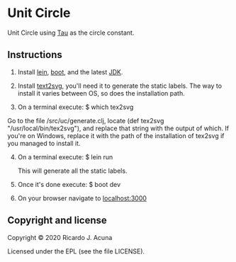 # Unit Circle
Unit Circle using [Tau](http://tauday.com/tau-manifesto) as the circle constant.

## Instructions

1. Install [lein](http://leiningen.org/#install), [boot](https://github.com/boot-clj/boot#install), and the latest [JDK](http://www.oracle.com/technetwork/java/javase/downloads/jdk8-downloads-2133151.html).

2. Install [text2svg](https://github.com/ksss/text2svg), you'll need it to generate the static labels. The way to install it varies between OS, so does the installation path.

3. On a terminal execute:
  $ which tex2svg

  Go to the file /src/uc/generate.clj, locate (def tex2svg "/usr/local/bin/tex2svg"), and replace that string with the output of which. If you're on Windows, replace it with the path of the installation of tex2svg if you managed to install it.

4. On a terminal execute:
   $ lein run

   This will generate all the static labels.

5. Once it's done execute:
 $ boot dev

6. On your browser navigate to [localhost:3000](http://localhost:3000)

## Copyright and license

Copyright © 2020 Ricardo J. Acuna

Licensed under the EPL (see the file LICENSE).

